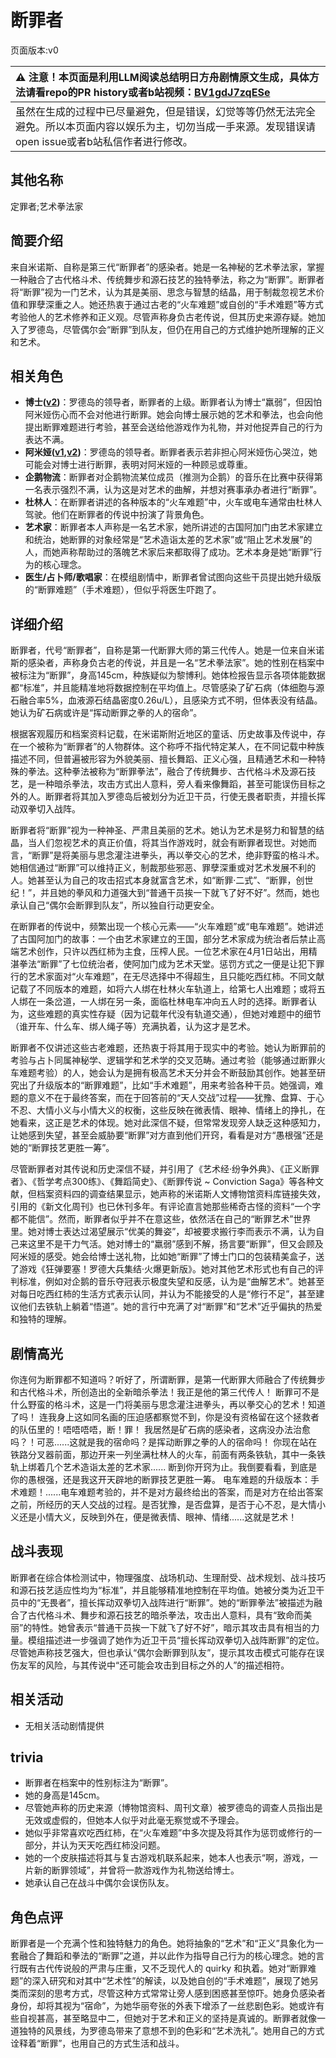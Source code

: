 # 断罪者
页面版本:v0
 

| :warning: 注意！本页面是利用LLM阅读总结明日方舟剧情原文生成，具体方法请看repo的PR history或者b站视频：[BV1gdJ7zqESe](https://www.bilibili.com/video/BV1gdJ7zqESe/)         |
|:----------------------------|
| 虽然在生成的过程中已尽量避免，但是错误，幻觉等等仍然无法完全避免。所以本页面内容以娱乐为主，切勿当成一手来源。发现错误请open issue或者b站私信作者进行修改。|



## 其他名称
定罪者;艺术拳法家
## 简要介绍
来自米诺斯、自称是第三代“断罪者”的感染者。她是一名神秘的艺术拳法家，掌握一种融合了古代格斗术、传统舞步和源石技艺的独特拳法，称之为“断罪”。断罪者将“断罪”视为一门艺术，认为其是美丽、思念与智慧的结晶，用于制裁忽视艺术价值和罪孽深重之人。她还热衷于通过古老的“火车难题”或自创的“手术难题”等方式考验他人的艺术修养和正义观。尽管声称身负古老传说，但其历史来源存疑。她加入了罗德岛，尽管偶尔会“断罪”到队友，但仍在用自己的方式维护她所理解的正义和艺术。
## 相关角色
-   **博士([v2](../char_v3/extended_char_bo_shi.md))**：罗德岛的领导者，断罪者的上级。断罪者认为博士“羸弱”，但因怕阿米娅伤心而不会对他进行断罪。她会向博士展示她的艺术和拳法，也会向他提出断罪难题进行考验，甚至会送给他游戏作为礼物，并对他捉弄自己的行为表达不满。
-   **阿米娅([v1](char_002_amiya.md),[v2](../char_v3/char_002_amiya.md))**：罗德岛的领导者。断罪者表示若非担心阿米娅伤心哭泣，她可能会对博士进行断罪，表明对阿米娅的一种顾忌或尊重。
-   **企鹅物流**：断罪者对企鹅物流某位成员（推测为企鹅）的音乐在比赛中获得第一名表示强烈不满，认为这是对艺术的曲解，并想对赛事承办者进行“断罪”。
-   **杜林人**：在断罪者讲述的各种版本的“火车难题”中，火车或电车通常由杜林人驾驶。他们在断罪者的传说中扮演了背景角色。
-   **艺术家**：断罪者本人声称是一名艺术家，她所讲述的古国阿加门由艺术家建立和统治，她断罪的对象经常是“艺术造诣太差的艺术家”或“阻止艺术发展”的人，而她声称帮助过的落魄艺术家后来都取得了成功。艺术本身是她“断罪”行为的核心理念。
-   **医生/占卜师/歌唱家**：在模组剧情中，断罪者曾试图向这些干员提出她升级版的“断罪难题”（手术难题），但似乎将医生吓跑了。
## 详细介绍
断罪者，代号“断罪者”，自称是第一代断罪大师的第三代传人。她是一位来自米诺斯的感染者，声称身负古老的传说，并且是一名“艺术拳法家”。她的性别在档案中被标注为“断罪”，身高145cm，种族疑似为黎博利。她体检报告显示各项体能数据都“标准”，并且能精准地将数据控制在平均值上。尽管感染了矿石病（体细胞与源石融合率5%，血液源石结晶密度0.26u/L），且感染方式不明，但体表没有结晶。她认为矿石病或许是“挥动断罪之拳的人的宿命”。

根据客观履历和档案资料记载，在米诺斯附近地区的童话、历史故事及传说中，存在一个被称为“断罪者”的人物群体。这个称呼不指代特定某人，在不同记载中种族描述不同，但普遍被形容为外貌美丽、擅长舞蹈、正义心强，且精通艺术和一种特殊的拳法。这种拳法被称为“断罪拳法”，融合了传统舞步、古代格斗术及源石技艺，是一种暗杀拳法，攻击方式出人意料，旁人看来像舞蹈，甚至可能误伤目标之外的人。断罪者将其加入罗德岛后被划分为近卫干员，行使无畏者职责，并擅长挥动双拳切入战阵。

断罪者将“断罪”视为一种神圣、严肃且美丽的艺术。她认为艺术是努力和智慧的结晶，当人们忽视艺术的真正价值，将其当作游戏时，就会有断罪者现世。对她而言，“断罪”是将美丽与思念灌注进拳头，再以拳交心的艺术，绝非野蛮的格斗术。她相信通过“断罪”可以维持正义，制裁那些邪恶、罪孽深重或对艺术发展不利的人。她甚至认为自己的攻击招式本身就富含艺术，如“断罪·二式”、“断罪，创世纪！”，并且她的拳风和力道强大到“普通干员挨一下就飞了好不好”。然而，她也承认自己“偶尔会断罪到队友”，所以独自行动更安全。

在断罪者的传说中，频繁出现一个核心元素——“火车难题”或“电车难题”。她讲述了古国阿加门的故事：一个由艺术家建立的王国，部分艺术家成为统治者后禁止高端艺术创作，只许以西红柿为主食，压榨人民。一位艺术家在4月1日站出，用精湛拳法“断罪”了七位统治者，使阿加门成为艺术天堂。惩罚方式之一便是让犯下罪行的艺术家面对“火车难题”，在无尽选择中不得超生，且只能吃西红柿。不同文献记载了不同版本的难题，如将六人绑在杜林火车轨道上，给第七人出难题；或将五人绑在一条岔道，一人绑在另一条，面临杜林电车冲向五人时的选择。断罪者认为，这些难题的真实性存疑（因为记载年代没有轨道交通），但她对难题中的细节（谁开车、什么车、绑人绳子等）充满执着，认为这才是艺术。

断罪者不仅讲述这些古老难题，还热衷于将其用于现实中的考验。她认为断罪前的考验与占卜同属神秘学、逻辑学和艺术学的交叉范畴。通过考验（能够通过断罪火车难题考验）的人，她会认为是拥有极高艺术天分并会不断鼓励其创作。她甚至研究出了升级版本的“断罪难题”，比如“手术难题”，用来考验各种干员。她强调，难题的意义不在于最终答案，而在于回答前的“天人交战”过程——犹豫、盘算、于心不忍、大情小义与小情大义的权衡，这些反映在微表情、眼神、情绪上的挣扎，在她看来，这正是艺术的体现。她对此深信不疑，但常常发现旁人缺乏这种感知力，让她感到失望，甚至会威胁要“断罪”对方直到他们开窍，看看是对方“愚根强”还是她的“断罪技艺更胜一筹”。

尽管断罪者对其传说和历史深信不疑，并引用了《艺术经·纷争外典》、《正义断罪者》、《哲学考点300练》、《舞蹈简史》、《断罪传说 ~ Conviction Saga》等各种文献，但档案资料四的调查结果显示，她声称的米诺斯人文博物馆资料库链接失效，引用的《新文化周刊》也已休刊多年。有评论直言她那些稀奇古怪的资料“一个字都不能信”。然而，断罪者似乎并不在意这些，依然活在自己的“断罪艺术”世界里。她对博士表达过渴望展示“优美的舞姿”，却被要求搬行李而表示不满，认为自己来这里不是干力气活。她对博士的“羸弱”感到不解，扬言要“断罪”，但又会顾及阿米娅的感受。她会给博士送礼物，比如她“断罪”了博士门口的包装精美盒子，送了游戏《狂弹要塞！罗德大兵集结·火爆更新版》。她对其他艺术形式也有自己的评判标准，例如对企鹅的音乐夺冠表示极度失望和反感，认为是“曲解艺术”。她甚至对每日吃西红柿的生活方式表示认同，并认为不能接受的人是“修行不足”，甚至建议他们去铁轨上躺着“悟道”。她的言行中充满了对“断罪”和“艺术”近乎偏执的热爱和独特的理解。
## 剧情高光
你连何为断罪都不知道吗？听好了，所谓断罪，是第一代断罪大师融合了传统舞步和古代格斗术，所创造出的全新暗杀拳法！我正是他的第三代传人！
断罪可不是什么野蛮的格斗术，这是一门将美丽与思念灌注进拳头，再以拳交心的艺术！知道了吗！
连我身上这如同名画的压迫感都察觉不到，你是没有资格留在这个拯救者的队伍里的！唔唔唔唔，断！罪！
我居然是矿石病的感染者，这病没办法治愈吗？！可恶......这就是我的宿命吗？是挥动断罪之拳的人的宿命吗！
你现在站在铁路分叉器前面，那边开来一列坐满杜林人的火车，前面有两条铁轨，其中一条铁轨上绑着几个艺术造诣太差的艺术家......
断到你开窍为止。我倒要看看，到底是你的愚根强，还是我这开天辟地的断罪技艺更胜一筹。
电车难题的升级版本：手术难题！......电车难题考验的，并不是对方最终给出的答案，而是对方在给出答案之前，所经历的天人交战的过程。是否犹豫，是否盘算，是否于心不忍，是大情小义还是小情大义，反映到外在，便是微表情、眼神、情绪......这就是艺术！
## 战斗表现
断罪者在综合体检测试中，物理强度、战场机动、生理耐受、战术规划、战斗技巧和源石技艺适应性均为“标准”，并且能够精准地控制在平均值。她被分类为近卫干员中的“无畏者”，擅长挥动双拳切入战阵进行“断罪”。她的“断罪拳法”被描述为融合了古代格斗术、舞步和源石技艺的暗杀拳法，攻击出人意料，具有“致命而美丽”的特性。她曾表示“普通干员挨一下就飞了好不好”，暗示其攻击具有相当的力量。模组描述进一步强调了她作为近卫干员“擅长挥动双拳切入战阵断罪”的定位。尽管她声称技艺强大，但也承认“偶尔会断罪到队友”，提示其攻击模式可能存在误伤友军的风险，与其传说中“还可能会攻击到目标之外的人”的描述相符。
## 相关活动
-   无相关活动剧情提供
## trivia
*   断罪者在档案中的性别标注为“断罪”。
*   她的身高是145cm。
*   尽管她声称的历史来源（博物馆资料、周刊文章）被罗德岛的调查人员指出是无效或虚假的，但她本人似乎对此毫无察觉或不予理会。
*   她似乎非常喜欢吃西红柿，在“火车难题”中多次提及将其作为惩罚或修行的一部分，并认为天天吃西红柿没问题。
*   她的一个皮肤描述将其与复古游戏机联系起来，她本人也表示“啊，游戏，一片新的断罪领域”，并曾将一款游戏作为礼物送给博士。
*   她承认自己在战斗中偶尔会误伤队友。
## 角色点评
断罪者是一个充满个性和独特魅力的角色。她将抽象的“艺术”和“正义”具象化为一套融合了舞蹈和拳法的“断罪”之道，并以此作为指导自己行为的核心理念。她的言行既有古代传说般的严肃与庄重，又不乏现代人的 quirky 和执着。她对“断罪难题”的深入研究和对其中“艺术性”的解读，以及她自创的“手术难题”，展现了她另类而深刻的思考方式，尽管这种方式常常让旁人感到困惑甚至惊吓。她身负感染者身份，却将其视为“宿命”，为她华丽夸张的外表下增添了一丝悲剧色彩。她或许有些自视甚高，甚至略显中二，但她对于艺术和正义的坚持是真诚的。断罪者就像一道独特的风景线，为罗德岛带来了意想不到的色彩和“艺术洗礼”。她用自己的方式诠释着“断罪”，也用自己的方式生活和战斗。